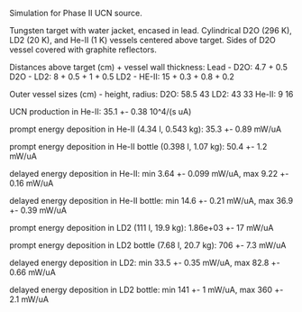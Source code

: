 Simulation for Phase II UCN source.

Tungsten target with water jacket, encased in lead.
Cylindrical D2O (296 K), LD2 (20 K), and He-II (1 K) vessels centered above target.
Sides of D2O vessel covered with graphite reflectors.

Distances above target (cm) + vessel wall thickness:
Lead - D2O: 4.7 + 0.5
D2O - LD2: 8 + 0.5 + 1 + 0.5
LD2 - HE-II: 15 + 0.3 + 0.8 + 0.2

Outer vessel sizes (cm) - height, radius:
D2O: 58.5 43
LD2: 43 33
He-II: 9 16

UCN production in He-II:
35.1 +- 0.38 10^4/(s uA)

prompt energy deposition in He-II (4.34 l, 0.543 kg):
35.3 +- 0.89 mW/uA

prompt energy deposition in He-II bottle (0.398 l, 1.07 kg):
50.4 +- 1.2 mW/uA

delayed energy deposition in He-II:
min 3.64 +- 0.099 mW/uA, max 9.22 +- 0.16 mW/uA

delayed energy deposition in He-II bottle:
min 14.6 +- 0.21 mW/uA, max 36.9 +- 0.39 mW/uA

prompt energy deposition in LD2 (111 l, 19.9 kg):
1.86e+03 +- 17 mW/uA

prompt energy deposition in LD2 bottle (7.68 l, 20.7 kg):
706 +- 7.3 mW/uA

delayed energy deposition in LD2:
min 33.5 +- 0.35 mW/uA, max 82.8 +- 0.66 mW/uA

delayed energy deposition in LD2 bottle:
min 141 +- 1 mW/uA, max 360 +- 2.1 mW/uA

